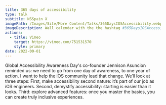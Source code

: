 ```yaml
---
title: 365 days of accessibility
type: talk
subtitle: NSSpain X
imagePath: /Images/Site/More Content/Talks/365DaysIOSAccessibility.webp
imageDescription: Wall calendar with the the hashtag #365DaysIOSAccessibility in the place of the month, and the universal accessibility logo (stick-man with open arms and legs within a circle) in the middle of the page.
actions:
  - title: Vimeo
    target: https://vimeo.com/751531570
    style: primary
date: 2022-09-01
---
```


Global Accessibility Awareness Day's co-founder Jennison Asuncion reminded us: we need to go from one day of awareness, to one year of action. I want to help the iOS community lead that change. We’ll look at three steps: First, make accessibility second nature: it’s part of our job as iOS engineers. Second, demystify accessibility: starting is easier than it looks. Third: explore advanced features: once you master the basics, you can create truly inclusive experiences.
